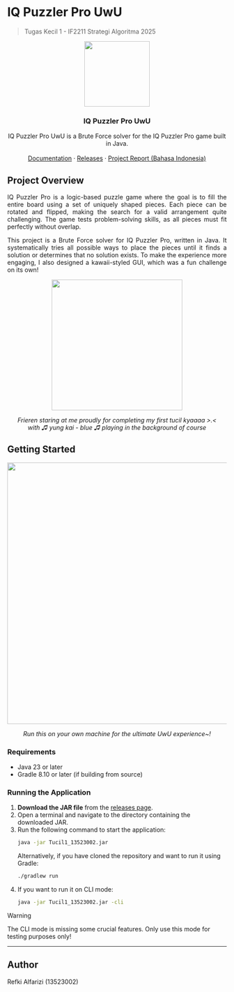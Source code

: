 # IQ Puzzler Pro UwU
> Tugas Kecil 1 - IF2211 Strategi Algoritma 2025
<p align="center">
    <img width="150px" src="https://github.com/user-attachments/assets/9408965f-a456-49ab-825f-92d1ffd4bb7f">
</p>
    <h3 align="center">IQ Puzzler Pro UwU</h3>
<p align="center">
    IQ Puzzler Pro UwU is a Brute Force solver for the IQ Puzzler Pro game built in Java.
    <br />
    <br />
    <a href="https://l0stplains.github.io/Tucil1_13523002/">Documentation</a>
    ·
    <a href="https://github.com/l0stplains/Tucil1_13523002/releases/">Releases</a>
    ·
    <a href="https://github.com/l0stplains/Tucil1_13523002/tree/main/doc/Tucil1_K1_13523002_Refki%20Alfarizi.pdf">Project Report (Bahasa Indonesia)</a>
</p>

## Project Overview

<p align="justify">IQ Puzzler Pro is a logic-based puzzle game where the goal is to fill the entire board using a set of uniquely shaped pieces. Each piece can be rotated and flipped, making the search for a valid arrangement quite challenging. The game tests problem-solving skills, as all pieces must fit perfectly without overlap.</p>
<p align="justify">This project is a Brute Force solver for IQ Puzzler Pro, written in Java. It systematically tries all possible ways to place the pieces until it finds a solution or determines that no solution exists. To make the experience more engaging, I also designed a kawaii-styled GUI, which was a fun challenge on its own!</p>
<p align="center">
    <img width="300px" src="https://github.com/user-attachments/assets/fe16d8ae-aff2-4e5d-b26c-9fde110fe178">
</p>
<p align="center"><i>Frieren staring at me proudly for completing my first tucil kyaaaa >.< <br/>with ♫ yung kai - blue ♫ playing in the background of course</i></p>

## Getting Started
<p align="center">
    <img width="600px" src="https://github.com/user-attachments/assets/41031f32-a066-4a6c-be88-5e8a60f01cbe">
</p>
<p align="center"><i>Run this on your own machine for the ultimate UwU experience~!</i></p>

### Requirements
- Java 23 or later
- Gradle 8.10 or later (if building from source)

### Running the Application

1. **Download the JAR file** from the [releases page](https://github.com/l0stplains/Tucil1_13523002/releases/).
2. Open a terminal and navigate to the directory containing the downloaded JAR.
3. Run the following command to start the application:
   ```bash
   java -jar Tucil1_13523002.jar
   ```
   Alternatively, if you have cloned the repository and want to run it using Gradle:
   ```bash
   ./gradlew run
   ```
4. If you want to run it on CLI mode:
   ```bash
   java -jar Tucil1_13523002.jar -cli
   ```
> [!WARNING]
> The CLI mode is missing some crucial features. Only use this mode for testing purposes only!


---

## Author
Refki Alfarizi (13523002)




